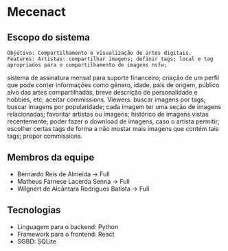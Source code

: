 # Mecenact

## Escopo do sistema

    Objetivo: Compartilhamento e visualização de artes digitais.
    Features: Artistas: compartilhar imagens; definir tags; local e tag apropriados para o compartilhamento de imagens nsfw;
sistema de assinatura mensal para suporte financeiro; criação de um perfil que pode conter informações como gênero, idade,
país de origem, público alvo das artes compartilhadas, breve descrição de personalidade e hobbies, etc; aceitar commissions.
    Viewers: buscar imagens por tags; buscar imagens por popularidade; cada imagem ter uma seção de imagens
relacionadas; favoritar artistas ou imagens; histórico de imagens vistas recentemente; poder fazer o download de imagens,
caso o artista permitir; escolher certas tags de forma a não mostar mais imagens que contém tais tags; propor commissions.

## Membros da equipe

* Bernardo Reis de Almeida -> Full
* Matheus Farnese Lacerda Senna -> Full
* Wilgnert de Alcântara Rodrigues Batista -> Full

## Tecnologias

* Linguagem para o backend: Python
* Framework para o frontend: React
* SGBD: SQLite
